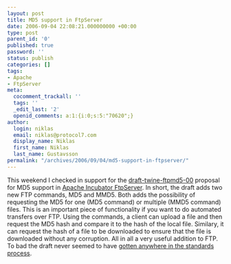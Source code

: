 ```yaml
---
layout: post
title: MD5 support in FtpServer
date: 2006-09-04 22:08:21.000000000 +00:00
type: post
parent_id: '0'
published: true
password: ''
status: publish
categories: []
tags:
- Apache
- FtpServer
meta:
  cocomment_trackall: ''
  tags: ''
  _edit_last: '2'
  openid_comments: a:1:{i:0;s:5:"70620";}
author:
  login: niklas
  email: niklas@protocol7.com
  display_name: Niklas
  first_name: Niklas
  last_name: Gustavsson
permalink: "/archives/2006/09/04/md5-support-in-ftpserver/"
---
```

This weekend I checked in support for the [draft-twine-ftpmd5-00](http://www.indyproject.org/Sockets/Blogs/JPeterMugaas/draft-twine-ftpmd5-00.txt) proposal for MD5 support in [Apache Incubator FtpServer](http://incubator.apache.org/ftpserver/). In short, the draft adds two new FTP commands, MD5 and MMD5. Both adds the possibility of requesting the MD5 for one (MD5 command) or multiple (MMD5 command) files. This is an important piece of functionality if you want to do automated transfers over FTP. Using the commands, a client can upload a file and then request the MD5 hash and compare it to the hash of the local file. Similary, it can request the hash of a file to be downloaded to ensure that the file is downloaded without any corruption. All in all a very useful addition to FTP. To bad the draft never seemed to have [gotten anywhere in the standards process](https://datatracker.ietf.org/public/idindex.cgi?command=id_detail&id=8808).

